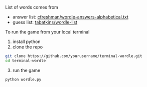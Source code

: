 List of words comes from
* answer list: [cfreshman/wordle-answers-alphabetical.txt](https://gist.github.com/cfreshman/a03ef2cba789d8cf00c08f767e0fad7b?utm_source=chatgpt.com)
* guess list: [tabatkins/wordle-list](https://github.com/tabatkins/wordle-list?utm_source=chatgpt.com)

To run the game from your local terminal
1. install python
2. clone the repo
```bash
git clone https://github.com/yourusername/terminal-wordle.git
cd terminal-wordle
```
3. run the game
```bash
python wordle.py
```
